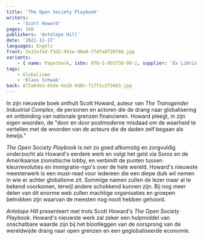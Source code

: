 ```yaml
---
title: 'The Open Society Playbook'
writers:
    - 'Scott Howard'
pages: 340
publishers: 'Antelope Hill'
date: '2021-11-17'
languages: Engels
front: 5e32ef4d-f3d2-491e-98e0-77dfa0f28f88.jpg
variants:
    - { name: Paperback, isbn: 978-1-953730-99-2, supplier: 'Ex Libris', size: { height: 229, width: 153, depth: 20 }, import_price: { currency: USD, amount: 21.51 }, price: 25.99, out_of_stock: 0 }
tags:
    - Globalisme
    - 'Klaus Schwab'
back: 872a65b3-83de-4a10-9d0c-717f1c2f38d3.jpg
---
```


In zijn nieuwste boek onthult Scott Howard, auteur van *The Transgender Industrial Complex*, de personen en actoren die de drang naar globalisering en ontbinding van nationale grenzen financieren. Howard pleegt, in zijn eigen woorden, de "door en door postmoderne misdaad om de waarheid te vertellen met de woorden van de acteurs die de daden zelf begaan als bewijs."
 
*The Open Society Playbook* is net zo goed afkomstig en zorgvuldig onderzocht als Howard's eerdere werk en volgt het geld via Soros en de Amerikaanse zionistische lobby, en verbindt de punten tussen kleurrevoluties en immigratie-ngo's over de hele wereld. Howard's nieuwste meesterwerk is een must-read voor iedereen die een diepe duik wil nemen in wie er achter globalisme zit. Sommige namen zullen de lezer maar al te bekend voorkomen, terwijl andere schokkend kunnen zijn. Bij nog meer delen van dit enorme web zullen machtige organisaties en groepen betrokken zijn waarvan de meesten nog nooit hebben gehoord.
  
*Antelope Hill* presenteert met trots Scott Howard's *The Open Society Playbook*. Howard's nieuwste werk zal zeker een hulpmiddel van onschatbare waarde zijn bij het blootleggen van de oorsprong van de wereldwijde drang naar open grenzen en een geglobaliseerde economie.
